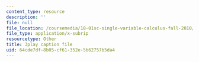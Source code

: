 ```yaml
---
content_type: resource
description: ''
file: null
file_location: /coursemedia/18-01sc-single-variable-calculus-fall-2010/64cde7df8b05cf61352e5b62757b5da4_TpWQlKHPyJ4.srt
file_type: application/x-subrip
resourcetype: Other
title: 3play caption file
uid: 64cde7df-8b05-cf61-352e-5b62757b5da4
---
```

